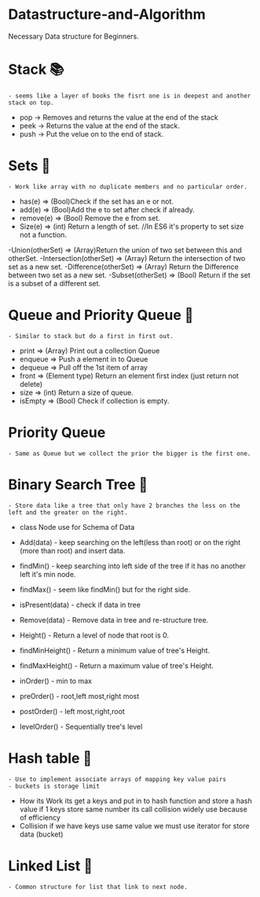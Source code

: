 # Datastructure-and-Algorithm


Necessary Data structure for Beginners.


# Stack :books:
    - seems like a layer of books the fisrt one is in deepest and another stack on top.

- pop ->  Removes and returns the value at the end of the stack
- peek -> Returns the value at the end of the stack.
- push -> Put the velue on to the end of stack.



# Sets :gift:
    - Work like array with no duplicate members and no particular order.

- has(e) => (Bool)Check if the set has an e or not.  
- add(e) => (Bool)Add the e to set after check if already.
- remove(e) => (Bool) Remove the e from set.
- Size(e) => (int) Return a length of set. //In ES6 it's property to set size not a function.


-Union(otherSet) => (Array)Return the union of two set between this and otherSet.
-Intersection(otherSet) => (Array) Return the intersection of two set as a new set.
-Difference(otherSet) => (Array) Return the Difference between two set as a new set.
-Subset(otherSet) => (Bool) Return if the set is a subset of a different set.




# Queue and Priority Queue :necktie:
    - Similar to stack but do a first in first out.

- print => (Array) Print out a collection Queue
- enqueue => Push a element in to Queue
- dequeue => Pull off the 1st item of array
- front => (Element type) Return an element first index (just return not delete)
- size => (int) Return a size of queue.
- isEmpty => (Bool) Check if collection is empty.

# Priority Queue 
    - Same as Queue but we collect the prior the bigger is the first one.


# Binary Search Tree :evergreen_tree:
    - Store data like a tree that only have 2 branches the less on the left and the greater on the right.

- class Node use for  Schema of Data 
- Add(data) - keep searching on the left(less than root) or on the right (more than root) and insert data.
- findMin() - keep searching into left side of the tree if it has no another left it's min node.
- findMax() - seem like findMin() but for the right side.
- isPresent(data) - check if data in tree 
- Remove(data) - Remove data in tree and re-structure tree.
- Height() - Return a level of node that root is 0.
- findMinHeight() - Return a minimum value of tree's Height.
- findMaxHeight() - Return a maximum value of tree's Height. 

- inOrder() - min to max
- preOrder() - root,left most,right most
- postOrder() - left most,right,root
- levelOrder() - Sequentially tree's  level


# Hash table 📅
    - Use to implement associate arrays of mapping key value pairs
    - buckets is storage limit
- How its Work 
    its get a keys and put in to hash function and store a hash value if 1 keys store same number its call collision widely use because of efficiency
- Collision 
     if we have keys use same value we must use iterator for store data (bucket)

# Linked List :balloon:
    - Common structure for list that link to next node.